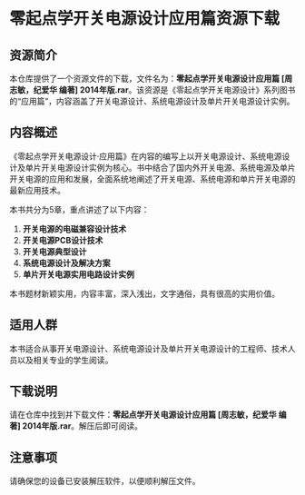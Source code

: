 # 零起点学开关电源设计应用篇资源下载

## 资源简介

本仓库提供了一个资源文件的下载，文件名为：**零起点学开关电源设计应用篇 [周志敏，纪爱华 编著] 2014年版.rar**。该资源是《零起点学开关电源设计》系列图书的“应用篇”，内容涵盖了开关电源设计、系统电源设计及单片开关电源设计实例。

## 内容概述

《零起点学开关电源设计·应用篇》在内容的编写上以开关电源设计、系统电源设计及单片开关电源设计实例为核心。书中结合了国内外开关电源、系统电源及单片开关电源的应用和发展，全面系统地阐述了开关电源、系统电源和单片开关电源的最新应用技术。

本书共分为5章，重点讲述了以下内容：

1. **开关电源的电磁兼容设计技术**
2. **开关电源PCB设计技术**
3. **开关电源典型设计**
4. **系统电源设计及解决方案**
5. **单片开关电源实用电路设计实例**

本书题材新颖实用，内容丰富，深入浅出，文字通俗，具有很高的实用价值。

## 适用人群

本书适合从事开关电源设计、系统电源设计及单片开关电源设计的工程师、技术人员以及相关专业的学生阅读。

## 下载说明

请在仓库中找到并下载文件：**零起点学开关电源设计应用篇 [周志敏，纪爱华 编著] 2014年版.rar**。解压后即可阅读。

## 注意事项

请确保您的设备已安装解压软件，以便顺利解压文件。
